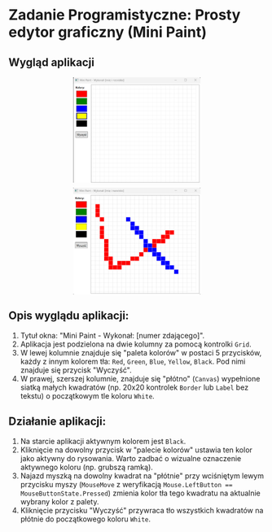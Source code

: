 # Zadanie Programistyczne: Prosty edytor graficzny (Mini Paint)

## Wygląd aplikacji
<div style="display: flex; justify-content: center; flex-wrap: wrap; gap: 10px;">
  <img src="./minipaint1.png" style="width: 45%; min-width: 250px; max-width: 300px; height: auto;">
  <img src="./minipaint2.png" style="width: 45%; min-width: 250px; max-width: 300px; height: auto;">
</div>

## Opis wyglądu aplikacji:
1. Tytuł okna: "Mini Paint - Wykonał: [numer zdającego]".
2. Aplikacja jest podzielona na dwie kolumny za pomocą kontrolki `Grid`.
3. W lewej kolumnie znajduje się "paleta kolorów" w postaci 5 przycisków, każdy z innym kolorem tła: `Red`, `Green`, `Blue`, `Yellow`, `Black`. Pod nimi znajduje się przycisk "Wyczyść".
4. W prawej, szerszej kolumnie, znajduje się "płótno" (`Canvas`) wypełnione siatką małych kwadratów (np. 20x20 kontrolek `Border` lub `Label` bez tekstu) o początkowym tle koloru `White`.

## Działanie aplikacji:
1. Na starcie aplikacji aktywnym kolorem jest `Black`.
2. Kliknięcie na dowolny przycisk w "palecie kolorów" ustawia ten kolor jako aktywny do rysowania. Warto zadbać o wizualne oznaczenie aktywnego koloru (np. grubszą ramką).
3. Najazd myszką na dowolny kwadrat na "płótnie" przy wciśniętym lewym przycisku myszy (`MouseMove` z weryfikacją `Mouse.LeftButton == MouseButtonState.Pressed`) zmienia kolor tła tego kwadratu na aktualnie wybrany kolor z palety.
4. Kliknięcie przycisku "Wyczyść" przywraca tło wszystkich kwadratów na płótnie do początkowego koloru `White`.
